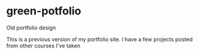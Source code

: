 # green-potfolio
Old portfolio design

This is a previous version of my portfolio site. I have a few projects posted from other courses I've taken
